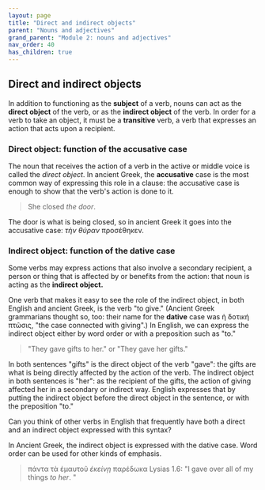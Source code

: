 ```yaml
---
layout: page
title: "Direct and indirect objects"
parent: "Nouns and adjectives"
grand_parent: "Module 2: nouns and adjectives"
nav_order: 40
has_children: true
---
```


## Direct and indirect objects

In addition to functioning as the **subject** of a verb, nouns can act as the **direct object** of the verb, or as the **indirect object** of the verb. In order for a verb to take an object, it must be a **transitive** verb, a verb that expresses an action that acts upon a recipient. 


### Direct object: function of the accusative case

The noun that receives the action of a verb in the active or middle voice is called the *direct object*. In ancient Greek, the **accusative** case is the most common way of expressing this role in a clause: the accusative case is enough to show that the verb's action is done to it. 

> She closed *the door*.

The door is what is being closed, so in ancient Greek it goes into the accusative case: *τὴν θύραν* προσέθηκεν.


### Indirect object: function of the dative case


Some verbs may express actions that also involve a secondary recipient, a person or thing that is affected by or benefits from the action: that noun is acting as the **indirect object.** 

One verb that makes it easy to see the role of the indirect object, in both English and ancient Greek, is the verb "to give."   (Ancient Greek grammarians thought so, too: their name for the **dative** case was ἡ δοτική πτῶσις, "the case connected with giving".)  In English, we can express the indirect object either by word order or with a preposition such as "to." 

> "They gave gifts to her." or "They gave her gifts." 


In both sentences "gifts" is the direct object of the verb "gave": the gifts are what is being directly affected by the action of the verb. The indirect object in both sentences is "her": as the recipient of the gifts, the action of giving affected her in a secondary or indirect way. English expresses that by putting the indirect object before the direct object in the sentence, or with the preposition "to." 

Can you think of other verbs in English that frequently have both a direct and an indirect object expressed with this syntax? 

In Ancient Greek, the indirect object is expressed with the dative case. Word order can be used for other kinds of emphasis. 

> πάντα τὰ ἐμαυτοῦ *ἐκείνῃ* παρέδωκα Lysias 1.6: "I gave over all of my things *to her*. "

